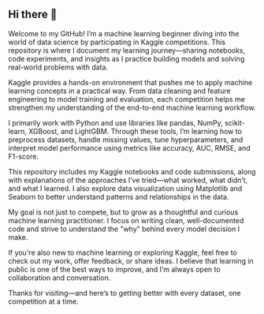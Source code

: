## Hi there 👋

Welcome to my GitHub! I’m a machine learning beginner diving into the world of data science by participating in Kaggle competitions. This repository is where I document my learning journey—sharing notebooks, code experiments, and insights as I practice building models and solving real-world problems with data.

Kaggle provides a hands-on environment that pushes me to apply machine learning concepts in a practical way. From data cleaning and feature engineering to model training and evaluation, each competition helps me strengthen my understanding of the end-to-end machine learning workflow.

I primarily work with Python and use libraries like pandas, NumPy, scikit-learn, XGBoost, and LightGBM. Through these tools, I’m learning how to preprocess datasets, handle missing values, tune hyperparameters, and interpret model performance using metrics like accuracy, AUC, RMSE, and F1-score.

This repository includes my Kaggle notebooks and code submissions, along with explanations of the approaches I’ve tried—what worked, what didn’t, and what I learned. I also explore data visualization using Matplotlib and Seaborn to better understand patterns and relationships in the data.

My goal is not just to compete, but to grow as a thoughtful and curious machine learning practitioner. I focus on writing clean, well-documented code and strive to understand the "why" behind every model decision I make.

If you're also new to machine learning or exploring Kaggle, feel free to check out my work, offer feedback, or share ideas. I believe that learning in public is one of the best ways to improve, and I’m always open to collaboration and conversation.

Thanks for visiting—and here’s to getting better with every dataset, one competition at a time.
